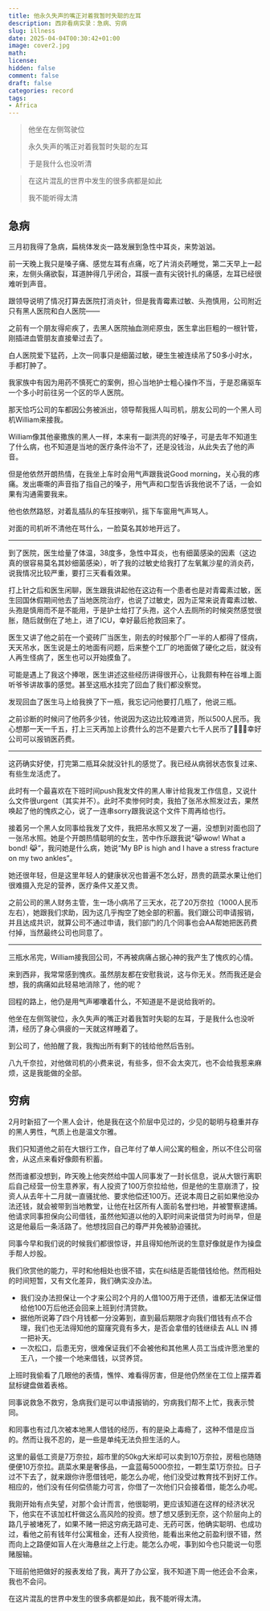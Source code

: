 ```yaml
---
title: 他永久失声的嘴正对着我暂时失聪的左耳
description: 西非看病实录：急病、穷病
slug: illness
date: 2025-04-04T00:30:42+01:00
image: cover2.jpg
math: 
license: 
hidden: false
comment: false
draft: false
categories: record
tags:
- Africa
---
```


> 他坐在左侧驾驶位
> 
> 永久失声的嘴正对着我暂时失聪的左耳
> 
> 于是我什么也没听清


> 在这片混乱的世界中发生的很多病都是如此
> 
> 我不能听得太清

## 急病

三月初我得了急病，扁桃体发炎一路发展到急性中耳炎，来势汹汹。

前一天晚上我只是嗓子痛、感觉左耳有点痛，吃了片消炎药睡觉，第二天早上一起来，左侧头痛欲裂，耳道肿得几乎闭合，耳膜一直有尖锐针扎的痛感，左耳已经很难听到声音。

跟领导说明了情况打算去医院打消炎针，但是我青霉素过敏、头孢慎用，公司附近只有黑人医院和白人医院——

之前有一个朋友得疟疾了，去黑人医院抽血测疟原虫，医生拿出巨粗的一根针管，刚插进血管朋友直接晕过去了。

白人医院爱下猛药，上次一同事只是细菌过敏，硬生生被连续吊了50多小时水，手都打肿了。

我家族中有因为用药不慎死亡的案例，担心当地护士粗心操作不当，于是忍痛驱车一个多小时前往另一个区的华人医院。

那天恰巧公司的车都因公务被派出，领导帮我摇人叫司机，朋友公司的一个黑人司机William来接我。

William像其他豪撒族的黑人一样，本来有一副洪亮的好嗓子，可是去年不知道生了什么病，也不知道是当地的医疗条件治不了，还是没钱治，从此失去了他的声音。

但是他依然开朗热情，在我坐上车时会用气声跟我说Good morning，关心我的疼痛。发出嘶嘶的声音指了指自己的嗓子，用气声和口型告诉我他说不了话，一会如果有沟通需要我来。

他也依然路怒，对着乱插队的车狂按喇叭，摇下车窗用气声骂人。

对面的司机听不清他在骂什么，一脸莫名其妙地开远了。

---

到了医院，医生给量了体温，38度多，急性中耳炎，也有细菌感染的因素（这边真的很容易莫名其妙细菌感染），听了我的过敏史给我打了左氧氟沙星的消炎药，说我情况比较严重，要打三天看看效果。

打上针之后和医生闲聊，医生跟我讲起他在这边有一个患者也是对青霉素过敏，医生回国休假期间他去了当地医院治疗，也说了过敏史，因为正常来说青霉素过敏、头孢是慎用而不是不能用，于是护士给打了头孢，这个人去厕所的时候突然感觉很胀，随后就倒在了地上，进了ICU，幸好最后抢救回来了。

医生又讲了他之前在一个瓷砖厂当医生，刚去的时候那个厂一半的人都得了怪病，天天吊水，医生说是土的地面有问题，后来整个工厂的地面做了硬化之后，就没有人再生怪病了，医生也可以开始摸鱼了。

可能是遇上了我这个捧哏，医生讲述这些经历讲得很开心，让我颇有种在谷堆上面听爷爷讲故事的感觉。甚至这瓶水挂完了回血了我们都没察觉。

发现回血了医生马上给我换了下一瓶，我忘记问他要打几瓶了，他说三瓶。

之前诊断的时候问了他药多少钱，他说因为这边比较难进货，所以500人民币。我心想那一天一千五，打上三天再加上诊费什么的岂不是要六七千人民币了💸💸💸幸好公司可以报销医药费。

---

这药确实好使，打完第二瓶耳朵就没针扎的感觉了。我已经从病弱状态恢复过来、有些生龙活虎了。

此时有一个最喜欢在下班时间push我发文件的黑人审计给我发工作信息，又说什么文件很urgent（其实并不）。此时不卖惨何时卖，我拍了张吊水照发过去，果然唤起了他的愧疚之心，说了一连串sorry跟我说这个文件下周再给也行。

接着另一个黑人女同事给我发了文件，我把吊水照又发了一遍，没想到对面也回了一张吊水照。她是个开朗热情聪明的女生，苦中作乐跟我说“😹wow! What a bond! 😹”，我问她是什么病，她说“My BP is high and I have a stress fracture on my two ankles”。

她还很年轻，但是这里年轻人的健康状况也普遍不怎么好，昂贵的蔬菜水果让他们很难摄入充足的营养，医疗条件又差又贵。

之前公司的黑人财务主管，生一场小病吊了三天水，花了20万奈拉（1000人民币左右），她跟我们求助，因为这几乎掏空了她全部的积蓄。我们跟公司申请报销，并且达成共识，就算公司不通过申请，我们部门的几个同事也会AA帮她把医药费付掉，当然最终公司也同意了。

---

三瓶水吊完，William接我回公司，不再被病痛占据心神的我产生了愧疚的心情。

来到西非，我常常感到愧疚。虽然朋友都在安慰我说，这与你无关。然而我还是会想，我的病痛如此轻易地消除了，他的呢？

回程的路上，他仍是用气声嘟囔着什么，不知道是不是说给我听的。

他坐在左侧驾驶位，永久失声的嘴正对着我暂时失聪的左耳，于是我什么也没听清，经历了身心俱疲的一天就这样睡着了。

到公司了，他拍醒了我，我掏出所有剩下的钱给他然后告别。

八九千奈拉，对他做司机的小费来说，有些多，但不会太突兀，也不会给我惹来麻烦，这是我能做的全部。

## 穷病

2月时新招了一个黑人会计，他是我在这个阶层中见过的，少见的聪明与稳重并存的黑人男性，气质上也是温文尔雅。

我们只知道他之前在大银行工作，自己年付了单人间公寓的租金，所以不住公司宿舍，从这点来看好像颇有积蓄。

然而谁都没想到，昨天晚上他突然给中国人同事发了一封长信息，说从大银行离职后自己经营一份生意养家，有人投资了100万奈拉给他，但是他的生意崩溃了，投资人从去年十二月就一直骚扰他、要求他偿还100万。还说本周日之前如果他没办法还钱，就会被带到当地教堂，让他在社区所有人面前名誉扫地，并被警察逮捕。他请求同事担保向公司借钱，虽然他知道以他的入职时间来说借贷为时尚早，但是这是他最后一条活路了。他想找回自己的尊严并免被胁迫骚扰。

同事今早和我们说的时候我们都很惊讶，并且得知他所说的生意好像就是作为操盘手帮人炒股。

我们欣赏他的能力，平时和他相处也很不错，实在纠结是否能借钱给他。然而相处的时间短暂，又有文化差异，我们确实没办法。
- 我们没办法担保让一个才来公司2个月的人借100万用于还债，谁都无法保证借给他100万后他还会回来上班到付清贷款。
- 据他所说筹了四个月钱都一分没筹到，直到最后期限才向我们借钱有点不合理，我们也无法得知他的窟窿究竟有多大，是否会拿借的钱继续去 ALL IN 搏一把补天。
- 一次松口，后患无穷，很难保证我们不会被他和其他黑人员工当成许愿池里的王八，一个接一个地来借钱，以贷养贷。

上班时我偷看了几眼他的表情，憔悴、难看得厉害，但是他仍然坐在工位上摆弄着鼠标键盘做着表格。

同事说救急不救穷，急病我们是可以申请报销的，穷病我们帮不上忙，我表示赞同。

和同事也有过几次被本地黑人借钱的经历，有的是染上毒瘾了，这种不借是应当的。然而让我不忍的，是一些是单纯无法负担生活的人。

这里的最低工资是7万奈拉，超市里的50kg大米却可以卖到10万奈拉，房租也随随便便10万奈拉。蔬菜水果是奢侈品，一盒蓝莓5000奈拉，一颗生菜1万奈拉。日子过不下去了，就来跟你许愿借钱吧，能怎么办呢，他们没受过教育找不到好工作。相应的，他们没有任何偿债能力可言，你借了一次他们只会接着借，能怎么办呢。

我刚开始有点失望，对那个会计而言，他很聪明，更应该知道在这样的经济状况下，他实在不该加杠杆做这么高风险的投资。想了想又感到无奈，这个阶层向上的路几乎被堵死了，如果不赌一把这穷病无路可走、无药可医，他确实聪明、也成功过，看他之前有钱年付公寓租金，还有人投资他，能看出来他之前盈利很不错，然而向上之路便如盲人在火海悬丝之上行走。能怎么办呢，事到如今也只能说一句愿赌服输。

下班前他把做好的报表发给了我，离开了办公室，我不知道下周一他还会不会来，我也不会问。

在这片混乱的世界中发生的很多病都是如此，我不能听得太清。